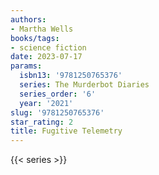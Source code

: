 ```yaml
---
authors:
- Martha Wells
books/tags:
- science fiction
date: 2023-07-17
params:
  isbn13: '9781250765376'
  series: The Murderbot Diaries
  series_order: '6'
  year: '2021'
slug: '9781250765376'
star_rating: 2
title: Fugitive Telemetry
---
```


<!--more-->

{{< series >}}